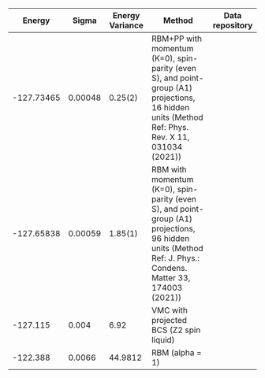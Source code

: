 |       Energy          |  Sigma          | Energy Variance  |  Method                                                          | Data repository                     |
| ----------------------| ----------------| -----------------|------------------------------------------------------------------|------------------------------------ |
|  -127.73465   |   0.00048     |    0.25(2)     |  RBM+PP with momentum (K=0), spin-parity (even S), and point-group (A1) projections, 16 hidden units (Method Ref: Phys. Rev. X 11, 031034 (2021))  |    |
|  -127.65838   |   0.00059     |    1.85(1)     |  RBM with momentum (K=0), spin-parity (even S), and point-group (A1) projections, 96 hidden units (Method Ref: J. Phys.: Condens. Matter 33, 174003 (2021))  |    |
|    -127.115            |   0.004         |  6.92           |  VMC with projected BCS (Z2 spin liquid)	                                   |                                     |
| -122.388              | 0.0066          | 44.9812          | RBM (alpha = 1)                                                  |                                     |
